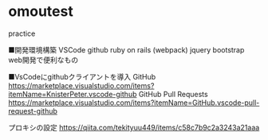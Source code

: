 # omoutest
practice


■開発環境構築
VSCode
github
ruby on rails
(webpack)
jquery
bootstrap
web開発で便利なもの


■VsCodeにgithubクライアントを導入
GitHub
https://marketplace.visualstudio.com/items?itemName=KnisterPeter.vscode-github
GitHub Pull Requests
https://marketplace.visualstudio.com/items?itemName=GitHub.vscode-pull-request-github

プロキシの設定
https://qiita.com/tekityuu449/items/c58c7b9c2a3243a21aaa
